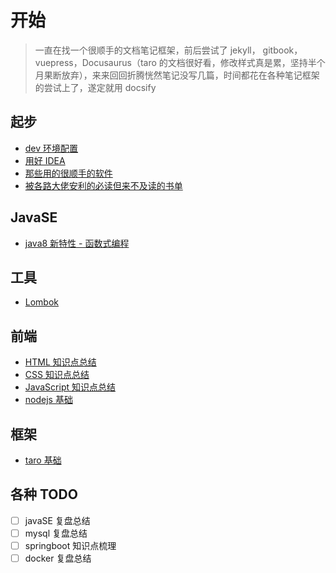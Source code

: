 # 开始

> 一直在找一个很顺手的文档笔记框架，前后尝试了 jekyll， gitbook，vuepress，Docusaurus（taro 的文档很好看，修改样式真是累，坚持半个月果断放弃），来来回回折腾恍然笔记没写几篇，时间都花在各种笔记框架的尝试上了，遂定就用 docsify

## 起步
* [dev 环境配置](dev-environment.md)
* [用好 IDEA](use-idea.md)
* [那些用的很顺手的软件](useful-software.md)
* [被各路大佬安利的必读但来不及读的书单](read-those-books.md)

## JavaSE
* [java8 新特性 - 函数式编程](java8.md)


## 工具
- [Lombok](use-lombok.md)

## 前端
- [HTML 知识点总结]()
- [CSS 知识点总结]()
- [JavaScript 知识点总结]()
- [nodejs 基础](node-basic.md)

## 框架
- [taro 基础](taro-basic.md)

## 各种 TODO
- [ ] javaSE 复盘总结
- [ ] mysql 复盘总结
- [ ] springboot 知识点梳理
- [ ] docker 复盘总结
